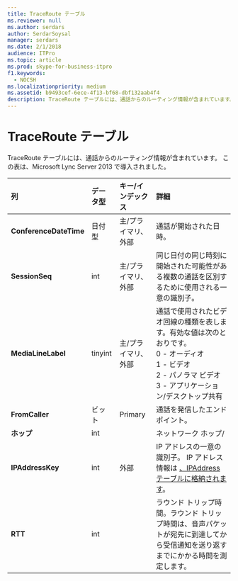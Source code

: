 ```yaml
---
title: TraceRoute テーブル
ms.reviewer: null
ms.author: serdars
author: SerdarSoysal
manager: serdars
ms.date: 2/1/2018
audience: ITPro
ms.topic: article
ms.prod: skype-for-business-itpro
f1.keywords:
  - NOCSH
ms.localizationpriority: medium
ms.assetid: b9493cef-6ece-4f13-bf68-dbf132aab4f4
description: TraceRoute テーブルには、通話からのルーティング情報が含まれています。 この表は、Microsoft Lync Server 2013 で導入されました。
---
```


# <a name="traceroute-table"></a>TraceRoute テーブル
 
TraceRoute テーブルには、通話からのルーティング情報が含まれています。 この表は、Microsoft Lync Server 2013 で導入されました。
  
|**列**|**データ型**|**キー/インデックス**|**詳細**|
|:-----|:-----|:-----|:-----|
|**ConferenceDateTime** <br/> |日付型  <br/> |主/プライマリ、外部  <br/> |通話が開始された日時。  <br/> |
|**SessionSeq** <br/> |int  <br/> |主/プライマリ、外部  <br/> |同じ日付の同じ時刻に開始された可能性がある複数の通話を区別するために使用される一意の識別子。  <br/> |
|**MediaLineLabel** <br/> |tinyint  <br/> |主/プライマリ、外部  <br/> |通話で使用されたビデオ回線の種類を表します。有効な値は次のとおりです。  <br/> 0 - オーディオ  <br/> 1 - ビデオ  <br/> 2 - パノラマ ビデオ  <br/> 3 - アプリケーション/デスクトップ共有  <br/> |
|**FromCaller** <br/> |ビット  <br/> |Primary  <br/> |通話を発信したエンドポイント。  <br/> |
|**ホップ** <br/> |int  <br/> ||ネットワーク ホップ/  <br/> |
|**IPAddressKey** <br/> |int  <br/> |外部  <br/> |IP アドレスの一意の識別子。 IP アドレス情報は [、IPAddress テーブルに格納されます](ipaddress.md)。  <br/> |
|**RTT** <br/> |int  <br/> ||ラウンド トリップ時間。ラウンド トリップ時間は、音声パケットが宛先に到達してから受信通知を送り返すまでにかかる時間を測定します。  <br/> |
   

